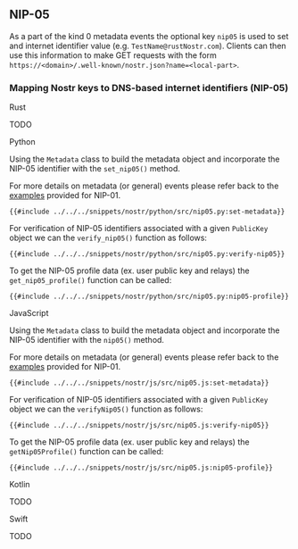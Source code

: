 ## NIP-05

As a part of the kind 0 metadata events the optional key `nip05` is used to set and internet identifier value (e.g. `TestName@rustNostr.com`). 
Clients can then use this information to make GET requests with the form `https://<domain>/.well-known/nostr.json?name=<local-part>`.

### Mapping Nostr keys to DNS-based internet identifiers (NIP-05)

<custom-tabs category="lang">

<div slot="title">Rust</div>
<section>

TODO

</section>

<div slot="title">Python</div>
<section>

Using the `Metadata` class to build the metadata object and incorporate the NIP-05 identifier with the `set_nip05()` method. 

For more details on metadata (or general) events please refer back to the [examples](01.md) provided for NIP-01.

```python,ignore
{{#include ../../../snippets/nostr/python/src/nip05.py:set-metadata}}
```

For verification of NIP-05 identifiers associated with a given `PublicKey` object we can the `verify_nip05()` function  as follows:

```python,ignore
{{#include ../../../snippets/nostr/python/src/nip05.py:verify-nip05}}
```

To get the NIP-05 profile data (ex. user public key and relays) the `get_nip05_profile()` function can be called:

```python,ignore
{{#include ../../../snippets/nostr/python/src/nip05.py:nip05-profile}}
```

</section>

<div slot="title">JavaScript</div>
<section>

Using the `Metadata` class to build the metadata object and incorporate the NIP-05 identifier with the `nip05()` method. 

For more details on metadata (or general) events please refer back to the [examples](01.md) provided for NIP-01.

```javascript,ignore
{{#include ../../../snippets/nostr/js/src/nip05.js:set-metadata}}
```

For verification of NIP-05 identifiers associated with a given `PublicKey` object we can the `verifyNip05()` function  as follows:

```javascript,ignore
{{#include ../../../snippets/nostr/js/src/nip05.js:verify-nip05}}
```

To get the NIP-05 profile data (ex. user public key and relays) the `getNip05Profile()` function can be called:

```javascript,ignore
{{#include ../../../snippets/nostr/js/src/nip05.js:nip05-profile}}
```

</section>

<div slot="title">Kotlin</div>
<section>

TODO

</section>

<div slot="title">Swift</div>
<section>

TODO

</section>
</custom-tabs>
